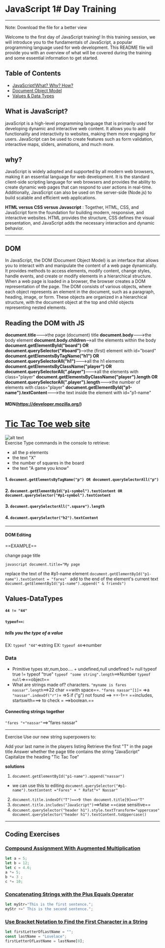 # JavaScript 1# Day Training
---
Note: Download the file for a better view

Welcome to the first day of JavaScript training! In this training session, we will introduce you to the fundamentals of JavaScript, a popular programming language used for web development. This README file will provide you with an overview of what will be covered during the training and some essential information to get started.

## Table of Contents
- [JavaScript!What? Why? How?](#what-is-javascript)
- [Document Object Model](#dom)
- [Values & Data Types](#values-datatypes)

## What is JavaScript?
javaScript is a high-level programming language that is primarily used for developing dynamic and interactive web content. It allows you to add functionality and interactivity to websites, making them more engaging for users. JavaScript can be used to create features such as form validation, interactive maps, sliders, animations, and much more.
## why?
JavaScript is widely adopted and supported by all modern web browsers, making it an essential language for web development. It is the standard client-side scripting language for web browsers and provides the ability to create dynamic web pages that can respond to user actions in real-time. Additionally, JavaScript can also be used on the server-side (Node.js) to build scalable and efficient web applications.

**HTML versus CSS versus Javascript** :
Together, HTML, CSS, and JavaScript form the foundation for building modern, responsive, and interactive websites. HTML provides the structure, CSS defines the visual presentation, and JavaScript adds the necessary interaction and dynamic behavior.

---

## DOM
In JavaScript, the DOM (Document Object Model) is an interface that allows you to interact with and manipulate the content of a web page dynamically. It provides methods to access elements, modify content, change styles, handle events, and create or modify elements in a hierarchical structure.
When a web page is loaded in a browser, the browser creates a DOM representation of the page. The DOM consists of various objects, where each object represents an element in the document, such as a paragraph, heading, image, or form. These objects are organized in a hierarchical structure, with the document object at the top and child objects representing nested elements.

## Reading the DOM with JS
**document.title**--->the page (document) title
**document.body**--->the body element
**document.body.children**-->all the elements within the body
**document.getElementById("board") OR document.querySelector("#board")**-->the (first) element with id="board"
**document.getElementsByTagName("h1") OR document.querySelectorAll("h1")**--->all the h1 elements
**document.getElementsByClassName("player") OR document.querySelectorAll(".player")**--->all the elements with class="player"
**document.getElementsByClassName("player").length OR document.querySelectorAll(".player").length**--->the number of elements with class="player"
**document.getElementById("p1-name").textContent**--->the text inside the element with id="p1-name"

#### **MDN(https://developer.mozilla.org/)**

# [Tic Tac Toe web site](https://anjana.dev/javascript-first-steps/1-tictactoe.html)
![alt text](./ex1.png)   
 Exercise
Type commands in the console to retrieve:
- all the p elements
- the text "X"
- the number of squares in the board
- the text "A game you know"
#### 1. `document.getElementsByTagName("p") OR document.querySelectorAll("p")`
#### 2. `document.getElementById("p1-symbol").textContent OR document.querySelector("#p1-symbol").textContent`
#### 3. `document.querySelectorAll(".square").length    `
#### 4. `document.querySelector("h2").textContent`
---
#### DOM Editing

==EXAMPLE==

change page title

```javascript document.title="My page```

replace the text of the #p1-name element
`document.getElementById("p1-name").textContent = "fares"
`
add to the end of the element's current text
`document.getElementById("p1-name").append(" & friends")`


## Values-DataTypes

#### `44 != "44"`

#### `typeof==`:

##### tells you the type of a value
EX: `typeof "44"`=>string
EX: `typeof 44`=>number
### Data
- Primitive types 
str,num,boo.... + undefined,null
undefined != null
typeof true != typeof "true"
`typeof "some string".length`==>Number
`typeof null`=>==object==
- What are strings made of?
  characters.
`"myname is fares nassar".length`==>22 char ==with space==.
`"fares nassar"[1]`= =>a
`"nassar".indexOf("r")`= =>5
if ("g") not found ==> ==-1==
==includes, startswith===> to check = ==>boolean.==
#### Connecting strings together
`"fares "+"nassar"`==>"fares nassar"

---
Exercise
Use our new string superpowers to:

Add your last name in the players listing
Retrieve the first "T" in the page title
Answer whether the page title contains the string "JavaScript"
Capitalize the heading "Tic Tac Toe"

**solutions**
1. `document.getElementById("p1-name").append("nassar")`
- we can use this to editing `document.querySelector("#p1-name").textContent ="Fares" + " Rafat"+" Nassar"`

2. `document.title.indexOf("T")==>9 then document.title[9]==>"T" `
3. `document.title.includes("JavaScript")`==>false ==case sensitive== 
4. `document.querySelector("header h1").style.textTransform="uppercase"
document.querySelector("header h1").textContent.toUppercase() `

---
## Coding Exercises


### [Compound Assignment With Augmented Multiplication](https://www.freecodecamp.org/learn/javascript-algorithms-and-data-structures/basic-javascript/compound-assignment-with-augmented-multiplication)
```javascript
let a = 5;
let b = 12;
let c = 4.6;
a *= 5;
b *= 3 ;
c *= 10;
```

### [Concatenating Strings with the Plus Equals Operator](https://www.freecodecamp.org/learn/javascript-algorithms-and-data-structures/basic-javascript/concatenating-strings-with-the-plus-equals-operator)

```javascript
let myStr="This is the first sentence.";
myStr +=" This is the second sentence.";

```
### [Use Bracket Notation to Find the First Character in a String](https://www.freecodecamp.org/learn/javascript-algorithms-and-data-structures/basic-javascript/use-bracket-notation-to-find-the-first-character-in-a-string)

```javascript
let firstLetterOfLastName = "";
const lastName = "Lovelace";
firstLetterOfLastName = lastName[0];

```




